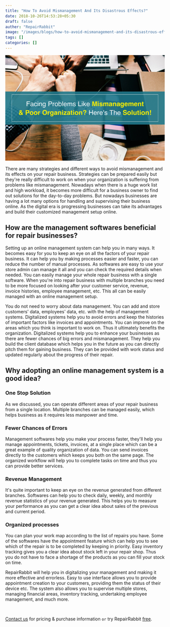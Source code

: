 ```yaml
---
title: "How To Avoid Mismanagement And Its Disastrous Effects?"
date: 2018-10-26T14:53:28+05:30
draft: false
auther: "RepairRabbit"
image: "/images/blogs/how-to-avoid-mismanagement-and-its-disastrous-effects.jpg"
tags: []
categories: []
---
```


<img src="/images/blogs/how-to-avoid-mismanagement-and-its-disastrous-effects.jpg" alt="How To Avoid Mismanagement And Its Disastrous Effects" />



There are many strategies and different ways to avoid mismanagement and its effects on your repair business. Strategies can be prepared easily but they're really difficult to work on when your organization is suffering from problems like mismanagement. Nowadays when there is a huge work list and high workload, it becomes more difficult for a business owner to find out solutions for the day-to-day problems. But nowadays businesses are having a lot many options for handling and supervising their business online. As the digital era is progressing businesses can take its advantages and build their customized management setup online.

## How are the management softwares beneficial for repair businesses?

Setting up an online management system can help you in many ways. It becomes easy for you to keep an eye on all the factors of your repair business. It can help you by making processes easier and faster, you can reduce the number of manual processes. As softwares are easy to use your store admin can manage it all and you can check the required details when needed. You can easily manage your whole repair business with a single software. When you're into repair business with multiple branches you need to be more focused on looking after your customer service, revenue, invoice histories, employee management, etc. This all can be easily managed with an online management setup.

You do not need to worry about data management. You can add and store customers' data, employees' data, etc. with the help of management systems. Digitalized systems help you to avoid errors and keep the histories of important factors like invoices and appointments. You can improve on the areas which you think is important to work on. Thus it ultimately benefits the organization. Digitalized systems help you to enhance your businesses as there are fewer chances of big errors and mismanagement. They help you build the client database which helps you in the future as you can directly pitch them for gaining business. They can be provided with work status and updated regularly about the progress of their repair. 

## Why adopting an online management system is a good idea? 

### One Stop Solution 

As we discussed, you can operate different areas of your repair business from a single location. Multiple branches can be managed easily, which helps business as it requires less manpower and time. 

### Fewer Chances of Errors

Management softwares help you make your process faster, they'll help you manage appointments, tickets, invoices, at a single place which can be a great example of quality organization of data. You can send invoices directly to the customers which keeps you both on the same page. The organized workflow will help you to complete tasks on time and thus you can provide better services.

### Revenue Management 

It's quite important to keep an eye on the revenue generated from different branches. Softwares can help you to check daily, weekly, and monthly revenue statistics of your revenue generated. This helps you to measure your performance as you can get a clear idea about sales of the previous and current period.

### Organized processes 

You can plan your work map according to the list of repairs you have. Some of the softwares have the appointment feature which can help you to see which of the repair is to be completed by keeping in priority. Easy inventory tracking gives you a clear idea about stock left in your repair shop. Thus you do not have to face a shortage of the products as you can fill your stock on time.


RepairRabbit will help you in digitalizing your management and making it more effective and errorless. Easy to use interface allows you to provide appointment creation to your customers, providing them the status of their device etc. The system also allows you to supervise multiple stores, managing financial areas, inventory tracking, undertaking employee management, and much more. 


<br>

<a href="mailto:contact@repairrabbit.co?subject=Query of RepairRabbit" target="_blank">Contact us</a> for pricing & purchase information `or` try RepairRabbit <a href="https://demo.repairrabbit.co/admin" rel="noopener" target="_blank" title="RepairRabbit Demo">free</a>.

<br>